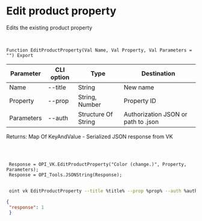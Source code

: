 ﻿---
sidebar_position: 3
---

# Edit product property
 Edits the existing product property


<br/>


`Function EditProductProperty(Val Name, Val Property, Val Parameters = "") Export`

 | Parameter | CLI option | Type | Destination |
 |-|-|-|-|
 | Name | --title | String | New name |
 | Property | --prop | String, Number | Property ID |
 | Parameters | --auth | Structure Of String | Authorization JSON or path to .json |

 
 Returns: Map Of KeyAndValue - Serialized JSON response from VK 

<br/>




```bsl title="Code example"
 
 Response = OPI_VK.EditProductProperty("Color (change.)", Property, Parameters);
 Response = OPI_Tools.JSONString(Response);
```
	


```sh title="CLI command example"
 
 oint vk EditProductProperty --title %title% --prop %prop% --auth %auth%

```

```json title="Result"
{
 "response": 1
 }
```
